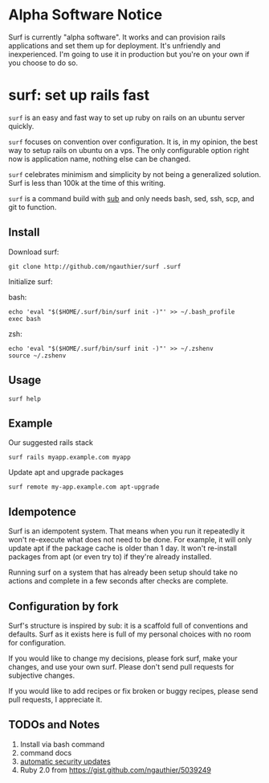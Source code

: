 # Alpha Software Notice

Surf is currently "alpha software". It works and can provision rails applications and set them up for deployment. It's unfriendly and inexperienced. I'm going to use it in production but you're on your own if you choose to do so.

# surf: set up rails fast

`surf` is an easy and fast way to set up ruby on rails on an ubuntu server quickly.

`surf` focuses on convention over configuration. It is, in my opinion, the best way to setup rails on ubuntu on a vps. The only configurable option right now is application name, nothing else can be changed.

`surf` celebrates minimism and simplicity by not being a generalized solution. Surf is less than 100k at the time of this writing.

`surf` is a command build with [sub](http://github.com/37signals/sub) and only needs bash, sed, ssh, scp, and git to function.

## Install

Download surf:

    git clone http://github.com/ngauthier/surf .surf

Initialize surf:

bash:

    echo 'eval "$($HOME/.surf/bin/surf init -)"' >> ~/.bash_profile
    exec bash

zsh:

    echo 'eval "$($HOME/.surf/bin/surf init -)"' >> ~/.zshenv
    source ~/.zshenv

## Usage

    surf help

## Example

Our suggested rails stack

    surf rails myapp.example.com myapp

Update apt and upgrade packages

    surf remote my-app.example.com apt-upgrade

## Idempotence

Surf is an idempotent system. That means when you run it repeatedly it won't re-execute what does not need to be done. For example, it will only update apt if the package cache is older than 1 day. It won't re-install packages from apt (or even try to) if they're already installed.

Running surf on a system that has already been setup should take no actions and complete in a few seconds after checks are complete.

## Configuration by fork

Surf's structure is inspired by sub: it is a scaffold full of conventions and defaults. Surf as it exists here is full of my personal choices with no room for configuration.

If you would like to change my decisions, please fork surf, make your changes, and use your own surf. Please don't send pull requests for subjective changes.

If you would like to add recipes or fix broken or buggy recipes, please send pull requests, I appreciate it.

## TODOs and Notes

1. Install via bash command
2. command docs
3. [automatic security updates](https://help.ubuntu.com/community/AutomaticSecurityUpdates)
4. Ruby 2.0 from https://gist.github.com/ngauthier/5039249
